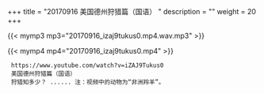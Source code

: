 +++
title = "20170916  美国德州狩猎篇（国语） "
description = ""
weight = 20
+++

{{< mymp3 mp3="20170916_izaj9tukus0.mp4.wav.mp3" >}}

{{< mymp4 mp4="20170916_izaj9tukus0.mp4" >}}

     https://www.youtube.com/watch?v=iZAJ9Tukus0 
     美国德州狩猎篇（国语） 
     狩猎知多少？ ...... 注：视频中的动物为“非洲羚羊”。 
